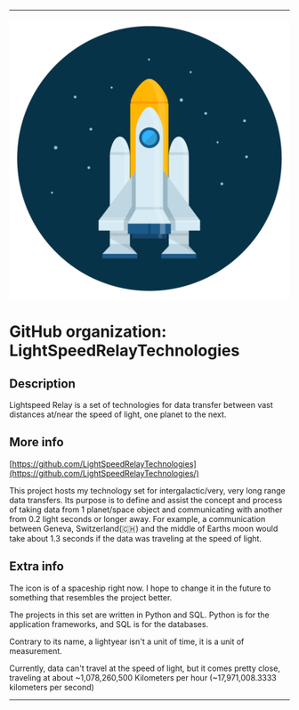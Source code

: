 
***

![TRAVEL_LSRT.png failed to load. The file may be missing or corrupt. Check the file path for errors first.](/AdditionalInfo/2/LightSpeedRelayTechnologies/TRAVEL_LSRT.png)

# GitHub organization: LightSpeedRelayTechnologies

## Description

Lightspeed Relay is a set of technologies for data transfer between vast distances at/near the speed of light, one planet to the next.

## More info

[https://github.com/LightSpeedRelayTechnologies](https://github.com/LightSpeedRelayTechnologies/)

This project hosts my technology set for intergalactic/very, very long range data transfers. Its purpose is to define and assist the concept and process of taking data from 1 planet/space object and communicating with another from 0.2 light seconds or longer away. For example, a communication between Geneva, Switzerland(🇨🇭️) and the middle of Earths moon would take about 1.3 seconds if the data was traveling at the speed of light.

## Extra info

The icon is of a spaceship right now. I hope to change it in the future to something that resembles the project better.

The projects in this set are written in Python and SQL. Python is for the application frameworks, and SQL is for the databases.

Contrary to its name, a lightyear isn't a unit of time, it is a unit of measurement.

Currently, data can't travel at the speed of light, but it comes pretty close, traveling at about ~1,078,260,500 Kilometers per hour (~17,971,008.3333 kilometers per second)

***
